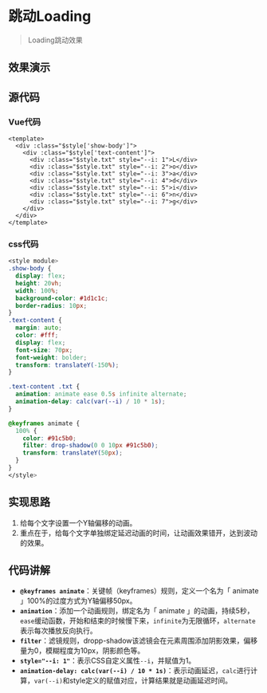 # 跳动Loading

> Loading跳动效果

## 效果演示
<JumpLoading />

## 源代码
### Vue代码
```vue
<template>
  <div :class="$style['show-body']">
    <div :class="$style['text-content']">
      <div :class="$style.txt" style="--i: 1">L</div>
      <div :class="$style.txt" style="--i: 2">o</div>
      <div :class="$style.txt" style="--i: 3">a</div>
      <div :class="$style.txt" style="--i: 4">d</div>
      <div :class="$style.txt" style="--i: 5">i</div>
      <div :class="$style.txt" style="--i: 6">n</div>
      <div :class="$style.txt" style="--i: 7">g</div>
    </div>
  </div>
</template>
```

### css代码
```css
<style module>
.show-body {
  display: flex;
  height: 20vh;
  width: 100%;
  background-color: #1d1c1c;
  border-radius: 10px;
}
.text-content {
  margin: auto;
  color: #fff;
  display: flex;
  font-size: 70px;
  font-weight: bolder;
  transform: translateY(-150%);
}

.text-content .txt {
  animation: animate ease 0.5s infinite alternate;
  animation-delay: calc(var(--i) / 10 * 1s);
}

@keyframes animate {
  100% {
    color: #91c5b0;
    filter: drop-shadow(0 0 10px #91c5b0);
    transform: translateY(50px);
  }
}
</style>
```

## 实现思路
1. 给每个文字设置一个Y轴偏移的动画。
2. 重点在于，给每个文字单独绑定延迟动画的时间，让动画效果错开，达到波动的效果。

## 代码讲解
- **`@keyframes animate`**：关键帧（keyframes）规则，定义一个名为「 animate 」100%的过度方式为Y轴偏移50px。
- **`animation`**：添加一个动画规则，绑定名为「 animate 」的动画，持续5秒，`ease`缓动函数，开始和结束的时候慢下来，`infinite`为无限循环，`alternate`表示每次播放反向执行。
- **`filter`**：滤镜规则，dropp-shadow该滤镜会在元素周围添加阴影效果，偏移量为0，模糊程度为10px，阴影颜色等。
- **`style="--i: 1"`**：表示CSS自定义属性`--i`，并赋值为1。
- **`animation-delay: calc(var(--i) / 10 * 1s)`**：表示动画延迟，`calc`进行计算，`var(--i)`和style定义的赋值对应，计算结果就是动画延迟时间。

<script setup>
import JumpLoading from "./JumpLoading.vue"
</script>